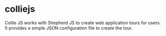 # colliejs
Collie JS works with Shepherd JS to create web application tours for users. It provides a simple JSON configuration file to create the tour.
